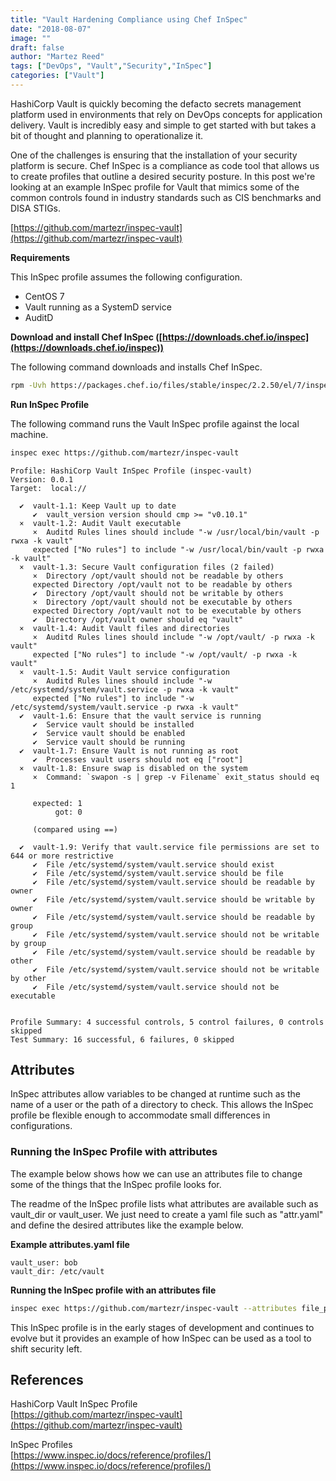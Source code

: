 ```yaml
---
title: "Vault Hardening Compliance using Chef InSpec"
date: "2018-08-07"
image: ""
draft: false
author: "Martez Reed"
tags: ["DevOps", "Vault","Security","InSpec"]
categories: ["Vault"]
---
```


HashiCorp Vault is quickly becoming the defacto secrets management platform used in environments that rely on DevOps concepts for application delivery. Vault is incredibly easy and simple to get started with but takes a bit of thought and planning to operationalize it.

One of the challenges is ensuring that the installation of your security platform is secure. Chef InSpec is a compliance as code tool that allows us to create profiles that outline a desired security posture. In this post we're looking at an example InSpec profile for Vault that mimics some of the common controls found in industry standards such as CIS benchmarks and DISA STIGs.

[https://github.com/martezr/inspec-vault](https://github.com/martezr/inspec-vault)

**Requirements**

This InSpec profile assumes the following configuration.

- CentOS 7
- Vault running as a SystemD service
- AuditD

**Download and install Chef InSpec ([https://downloads.chef.io/inspec](https://downloads.chef.io/inspec))**

The following command downloads and installs Chef InSpec.

```bash
rpm -Uvh https://packages.chef.io/files/stable/inspec/2.2.50/el/7/inspec-2.2.50-1.el7.x86_64.rpm  
```

**Run InSpec Profile**

The following command runs the Vault InSpec profile against the local machine.

```bash
inspec exec https://github.com/martezr/inspec-vault  
```

```
Profile: HashiCorp Vault InSpec Profile (inspec-vault)  
Version: 0.0.1  
Target:  local://

  ✔  vault-1.1: Keep Vault up to date
     ✔  vault_version version should cmp >= "v0.10.1"
  ×  vault-1.2: Audit Vault executable
     ×  Auditd Rules lines should include "-w /usr/local/bin/vault -p rwxa -k vault"
     expected ["No rules"] to include "-w /usr/local/bin/vault -p rwxa -k vault"
  ×  vault-1.3: Secure Vault configuration files (2 failed)
     ×  Directory /opt/vault should not be readable by others
     expected Directory /opt/vault not to be readable by others
     ✔  Directory /opt/vault should not be writable by others
     ×  Directory /opt/vault should not be executable by others
     expected Directory /opt/vault not to be executable by others
     ✔  Directory /opt/vault owner should eq "vault"
  ×  vault-1.4: Audit Vault files and directories
     ×  Auditd Rules lines should include "-w /opt/vault/ -p rwxa -k vault"
     expected ["No rules"] to include "-w /opt/vault/ -p rwxa -k vault"
  ×  vault-1.5: Audit Vault service configuration
     ×  Auditd Rules lines should include "-w /etc/systemd/system/vault.service -p rwxa -k vault"
     expected ["No rules"] to include "-w /etc/systemd/system/vault.service -p rwxa -k vault"
  ✔  vault-1.6: Ensure that the vault service is running
     ✔  Service vault should be installed
     ✔  Service vault should be enabled
     ✔  Service vault should be running
  ✔  vault-1.7: Ensure Vault is not running as root
     ✔  Processes vault users should not eq ["root"]
  ×  vault-1.8: Ensure swap is disabled on the system
     ×  Command: `swapon -s | grep -v Filename` exit_status should eq 1

     expected: 1
          got: 0

     (compared using ==)

  ✔  vault-1.9: Verify that vault.service file permissions are set to 644 or more restrictive
     ✔  File /etc/systemd/system/vault.service should exist
     ✔  File /etc/systemd/system/vault.service should be file
     ✔  File /etc/systemd/system/vault.service should be readable by owner
     ✔  File /etc/systemd/system/vault.service should be writable by owner
     ✔  File /etc/systemd/system/vault.service should be readable by group
     ✔  File /etc/systemd/system/vault.service should not be writable by group
     ✔  File /etc/systemd/system/vault.service should be readable by other
     ✔  File /etc/systemd/system/vault.service should not be writable by other
     ✔  File /etc/systemd/system/vault.service should not be executable


Profile Summary: 4 successful controls, 5 control failures, 0 controls skipped  
Test Summary: 16 successful, 6 failures, 0 skipped
```

## Attributes

InSpec attributes allow variables to be changed at runtime such as the name of a user or the path of a directory to check. This allows the InSpec profile be flexible enough to accommodate small differences in configurations.

### Running the InSpec Profile with attributes

The example below shows how we can use an attributes file to change some of the things that the InSpec profile looks for.

The readme of the InSpec profile lists what attributes are available such as vault_dir or vault_user. We just need to create a yaml file such as "attr.yaml" and define the desired attributes like the example below.

**Example attributes.yaml file**

```
vault_user: bob  
vault_dir: /etc/vault  
```

**Running the InSpec profile with an attributes file**

```bash
inspec exec https://github.com/martezr/inspec-vault --attributes file_path/attributes.yaml  
```

This InSpec profile is in the early stages of development and continues to evolve but it provides an example of how InSpec can be used as a tool to shift security left.

## References

HashiCorp Vault InSpec Profile  
[https://github.com/martezr/inspec-vault](https://github.com/martezr/inspec-vault)

InSpec Profiles  
[https://www.inspec.io/docs/reference/profiles/](https://www.inspec.io/docs/reference/profiles/)
